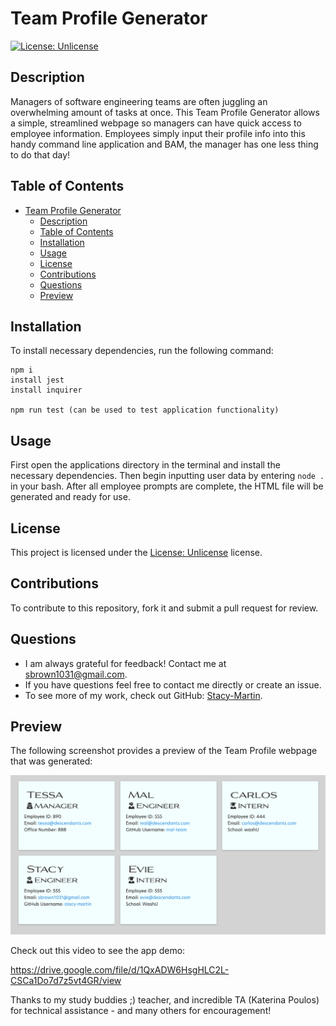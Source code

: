 # Team Profile Generator

[![License: Unlicense](https://img.shields.io/badge/license-Unlicense-blue.svg)](http://unlicense.org/)

## Description
Managers of software engineering teams are often juggling an overwhelming amount of tasks at once. This Team Profile Generator allows a simple, streamlined webpage so managers can have quick access to employee information.  Employees simply input their profile info into this handy command line application and BAM, the manager has one less thing to do that day!

## Table of Contents
- [Team Profile Generator](#team-profile-generator)
  - [Description](#description)
  - [Table of Contents](#table-of-contents)
  - [Installation](#installation)
  - [Usage](#usage)
  - [License](#license)
  - [Contributions](#contributions)
  - [Questions](#questions)
  - [Preview](#preview)

## Installation
To install necessary dependencies, run the following command:
~~~
npm i
install jest
install inquirer

npm run test (can be used to test application functionality)
~~~

## Usage
First open the applications directory in the terminal and install the necessary dependencies.  Then begin inputting user data by entering  ` node . ` in your bash.   After all employee prompts are complete, the HTML file will be generated and ready for use.  

## License 
This project is licensed under the [License: Unlicense](http://unlicense.org/) license.

## Contributions
To contribute to this repository, fork it and submit a pull request for review.

## Questions
* I am always grateful for feedback! Contact me at sbrown1031@gmail.com.
* If you have questions feel free to contact me directly or create an issue. 
* To see more of my work, check out GitHub:  [Stacy-Martin](https://github.com/Stacy-Martin).

## Preview

The following screenshot provides a preview of the Team Profile webpage that was generated:

![](https://raw.githubusercontent.com/Stacy-Martin/Team-Profile-Generator/main/Images%20/Screen%20Shot%202021-04-12%20at%208.03.08%20PM.png)


Check out this video to see the app demo:

https://drive.google.com/file/d/1QxADW6HsgHLC2L-CSCa1Do7d7z5vt4GR/view

Thanks to my study buddies ;) teacher, and incredible TA (Katerina Poulos) for technical assistance - and many others for encouragement! 
